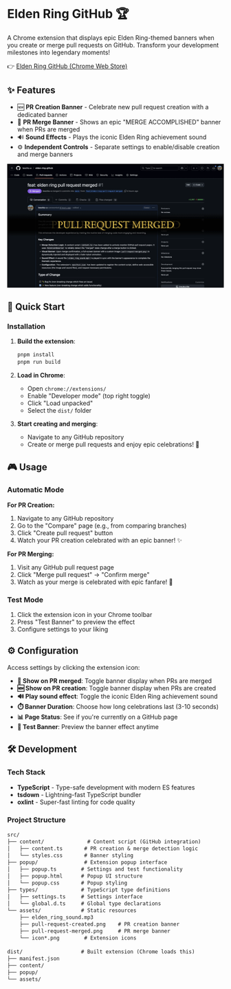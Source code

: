 # Elden Ring GitHub 🏆

A Chrome extension that displays epic Elden Ring-themed banners when you create or merge pull requests on GitHub. Transform your development milestones into legendary moments!

👉 [Elden Ring GitHub (Chrome Web Store)](https://chromewebstore.google.com/detail/elden-ring-github/dfhmjflkbjjmlapbghecjfhnnmehcbke?authuser=1&hl=en)

## ✨ Features

- 🆕 **PR Creation Banner** - Celebrate new pull request creation with a dedicated banner
- 🎉 **PR Merge Banner** - Shows an epic "MERGE ACCOMPLISHED" banner when PRs are merged
- 🔊 **Sound Effects** - Plays the iconic Elden Ring achievement sound
- ⚙️ **Independent Controls** - Separate settings to enable/disable creation and merge banners

![Elden Ring GitHub](./public/elden-ring-pr-merged.webp)

## 🚀 Quick Start

### Installation

1. **Build the extension**:

   ```bash
   pnpm install
   pnpm run build
   ```

2. **Load in Chrome**:
   - Open `chrome://extensions/`
   - Enable "Developer mode" (top right toggle)
   - Click "Load unpacked"
   - Select the `dist/` folder

3. **Start creating and merging**:
   - Navigate to any GitHub repository
   - Create or merge pull requests and enjoy epic celebrations! 🎉

## 🎮 Usage

### Automatic Mode

**For PR Creation:**

1. Navigate to any GitHub repository
2. Go to the "Compare" page (e.g., from comparing branches)
3. Click "Create pull request" button
4. Watch your PR creation celebrated with an epic banner! ✨

**For PR Merging:**

1. Visit any GitHub pull request page
2. Click "Merge pull request" → "Confirm merge"
3. Watch as your merge is celebrated with epic fanfare! 🎉

### Test Mode

1. Click the extension icon in your Chrome toolbar
2. Press "Test Banner" to preview the effect
3. Configure settings to your liking

## ⚙️ Configuration

Access settings by clicking the extension icon:

- **🎉 Show on PR merged**: Toggle banner display when PRs are merged
- **🆕 Show on PR creation**: Toggle banner display when PRs are created
- **🔊 Play sound effect**: Toggle the iconic Elden Ring achievement sound
- **⏱️ Banner Duration**: Choose how long celebrations last (3-10 seconds)
- **📊 Page Status**: See if you're currently on a GitHub page
- **🧪 Test Banner**: Preview the banner effect anytime

## 🛠️ Development

### Tech Stack

- **TypeScript** - Type-safe development with modern ES features
- **tsdown** - Lightning-fast TypeScript bundler
- **oxlint** - Super-fast linting for code quality

### Project Structure

```
src/
├── content/              # Content script (GitHub integration)
│   ├── content.ts       # PR creation & merge detection logic
│   └── styles.css       # Banner styling
├── popup/               # Extension popup interface
│   ├── popup.ts        # Settings and test functionality
│   ├── popup.html      # Popup UI structure
│   └── popup.css       # Popup styling
├── types/              # TypeScript type definitions
│   ├── settings.ts     # Settings interface
│   └── global.d.ts     # Global type declarations
└── assets/             # Static resources
    ├── elden_ring_sound.mp3
    ├── pull-request-created.png    # PR creation banner
    ├── pull-request-merged.png     # PR merge banner
    └── icon*.png        # Extension icons

dist/                   # Built extension (Chrome loads this)
├── manifest.json
├── content/
├── popup/
└── assets/
```
